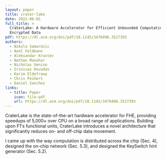 ```yaml
---
layout: paper
title: crater-lake
date: 2022-06-01
full_title: >
  CraterLake: A Hardware Accelerator for Efficient Unbounded Computation on
  Encrypted Data
pdf: https://dl.acm.org/doi/pdf/10.1145/3470496.3527393
authors:
  - Nikola Samardzic
  - Axel Feldmann
  - Aleksandar Krastev
  - Nathan Manohar
  - Nicholas Genise
  - Srinivas Devadas
  - Karim Eldefrawy
  - Chris Peikert
  - Daniel Sanchez
links:
  - title: Paper
    icon: file-pdf
    url: https://dl.acm.org/doi/pdf/10.1145/3470496.3527393
---
```

CraterLake is the state-of-the-art hardware accelerator for FHE, providing
speedups of 5,000× over CPU on a broad range of applications.
Building upon F1's functional units, CraterLake introduces a novel architecture
that significantly reduces on- and off-chip data movement.

I came up with the way computation is distributed across the chip (Sec. 4),
designed the on-chip network (Sec. 5.3), and designed the KeySwitch hint
generator (Sec. 5.2).
